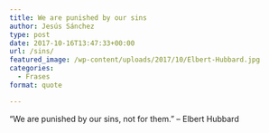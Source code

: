 ```yaml
---
title: We are punished by our sins
author: Jesús Sánchez
type: post
date: 2017-10-16T13:47:33+00:00
url: /sins/
featured_image: /wp-content/uploads/2017/10/Elbert-Hubbard.jpg
categories:
  - Frases
format: quote

---
```

&#8220;We are punished by our sins, not for them.&#8221; – Elbert Hubbard